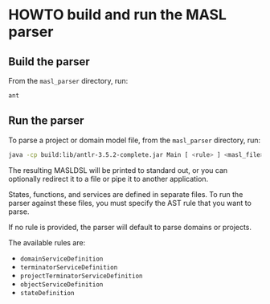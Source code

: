HOWTO build and run the MASL parser
===================================

## Build the parser

From the `masl_parser` directory, run:
```bash
ant
```

## Run the parser

To parse a project or domain model file, from the `masl_parser` directory, run:
```bash
java -cp build:lib/antlr-3.5.2-complete.jar Main [ <rule> ] <masl_file> [ > output_file ]
```
The resulting MASLDSL will be printed to standard out, or you can optionally redirect it
to a file or pipe it to another application.

States, functions, and services are defined in separate files. To run the parser against
these files, you must specify the AST rule that you want to parse.

If no rule is provided, the parser will default to parse domains or projects.

The available rules are:
* `domainServiceDefinition`  
* `terminatorServiceDefinition`  
* `projectTerminatorServiceDefinition`  
* `objectServiceDefinition`  
* `stateDefinition`  
